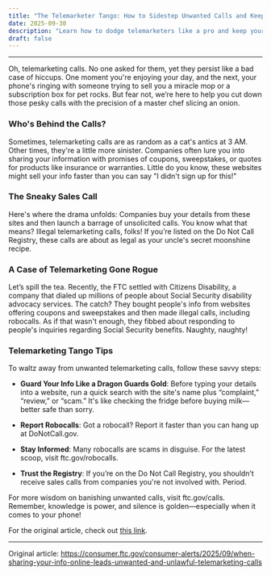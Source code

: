 ```yaml
---
title: "The Telemarketer Tango: How to Sidestep Unwanted Calls and Keep Your Sanity"
date: 2025-09-30
description: "Learn how to dodge telemarketers like a pro and keep your phone free from pesky sales pitches with these handy tips."
draft: false
---
```


---

Oh, telemarketing calls. No one asked for them, yet they persist like a bad case of hiccups. One moment you're enjoying your day, and the next, your phone's ringing with someone trying to sell you a miracle mop or a subscription box for pet rocks. But fear not, we’re here to help you cut down those pesky calls with the precision of a master chef slicing an onion.

### Who's Behind the Calls?

Sometimes, telemarketing calls are as random as a cat's antics at 3 AM. Other times, they're a little more sinister. Companies often lure you into sharing your information with promises of coupons, sweepstakes, or quotes for products like insurance or warranties. Little do you know, these websites might sell your info faster than you can say "I didn't sign up for this!"

### The Sneaky Sales Call

Here's where the drama unfolds: Companies buy your details from these sites and then launch a barrage of unsolicited calls. You know what that means? Illegal telemarketing calls, folks! If you’re listed on the Do Not Call Registry, these calls are about as legal as your uncle's secret moonshine recipe.

### A Case of Telemarketing Gone Rogue

Let’s spill the tea. Recently, the FTC settled with Citizens Disability, a company that dialed up millions of people about Social Security disability advocacy services. The catch? They bought people's info from websites offering coupons and sweepstakes and then made illegal calls, including robocalls. As if that wasn't enough, they fibbed about responding to people's inquiries regarding Social Security benefits. Naughty, naughty!

### Telemarketing Tango Tips

To waltz away from unwanted telemarketing calls, follow these savvy steps:

- **Guard Your Info Like a Dragon Guards Gold**: Before typing your details into a website, run a quick search with the site's name plus “complaint,” “review,” or “scam.” It's like checking the fridge before buying milk—better safe than sorry.

- **Report Robocalls**: Got a robocall? Report it faster than you can hang up at DoNotCall.gov.

- **Stay Informed**: Many robocalls are scams in disguise. For the latest scoop, visit ftc.gov/robocalls.

- **Trust the Registry**: If you’re on the Do Not Call Registry, you shouldn’t receive sales calls from companies you're not involved with. Period.

For more wisdom on banishing unwanted calls, visit ftc.gov/calls. Remember, knowledge is power, and silence is golden—especially when it comes to your phone!

For the original article, check out [this link](https://www.consumer.ftc.gov/blog/2023/11/settling-illegal-telemarketing-calls).

---
Original article: https://consumer.ftc.gov/consumer-alerts/2025/09/when-sharing-your-info-online-leads-unwanted-and-unlawful-telemarketing-calls